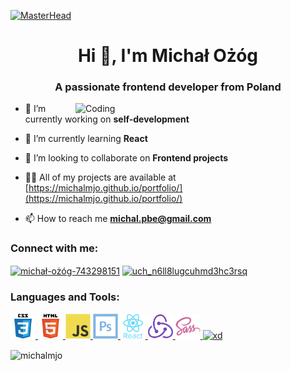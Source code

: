 [![MasterHead](https://i.ibb.co/GHK5NZC/upload-Logo2.jpg)](https://michalmjo.github.io/portfolio/#/)
<h1 align="center">Hi 👋, I'm Michał Ożóg</h1>
<h3 align="center">A passionate frontend developer from Poland</h3>
<img align="right" alt="Coding" width="400" src="https://cdn.dribbble.com/users/600557/screenshots/3625204/media/48b74ed45987c6c6bf554b30f3afbd4f.gif">

- 🔭 I’m currently working on **self-development**

- 🌱 I’m currently learning **React**

- 👯 I’m looking to collaborate on **Frontend projects**

- 👨‍💻 All of my projects are available at [https://michalmjo.github.io/portfolio/](https://michalmjo.github.io/portfolio/)

- 📫 How to reach me **michal.pbe@gmail.com**

<h3 align="left">Connect with me:</h3>
<p align="left">
<a href="https://linkedin.com/in/michał-ożóg-743298151" target="blank"><img align="center" src="https://raw.githubusercontent.com/rahuldkjain/github-profile-readme-generator/master/src/images/icons/Social/linked-in-alt.svg" alt="michał-ożóg-743298151" height="30" width="40" /></a>
<a href="https://www.youtube.com/c/uch_n6ll8lugcuhmd3hc3rsq" target="blank"><img align="center" src="https://raw.githubusercontent.com/rahuldkjain/github-profile-readme-generator/master/src/images/icons/Social/youtube.svg" alt="uch_n6ll8lugcuhmd3hc3rsq" height="30" width="40" /></a>
</p>

<h3 align="left">Languages and Tools:</h3>
<p align="left"> <a href="https://www.w3schools.com/css/" target="_blank" rel="noreferrer"> <img src="https://raw.githubusercontent.com/devicons/devicon/master/icons/css3/css3-original-wordmark.svg" alt="css3" width="40" height="40"/> </a> <a href="https://www.w3.org/html/" target="_blank" rel="noreferrer"> <img src="https://raw.githubusercontent.com/devicons/devicon/master/icons/html5/html5-original-wordmark.svg" alt="html5" width="40" height="40"/> </a> <a href="https://developer.mozilla.org/en-US/docs/Web/JavaScript" target="_blank" rel="noreferrer"> <img src="https://raw.githubusercontent.com/devicons/devicon/master/icons/javascript/javascript-original.svg" alt="javascript" width="40" height="40"/> </a> <a href="https://www.photoshop.com/en" target="_blank" rel="noreferrer"> <img src="https://raw.githubusercontent.com/devicons/devicon/master/icons/photoshop/photoshop-line.svg" alt="photoshop" width="40" height="40"/> </a> <a href="https://reactjs.org/" target="_blank" rel="noreferrer"> <img src="https://raw.githubusercontent.com/devicons/devicon/master/icons/react/react-original-wordmark.svg" alt="react" width="40" height="40"/> </a> <a href="https://redux.js.org" target="_blank" rel="noreferrer"> <img src="https://raw.githubusercontent.com/devicons/devicon/master/icons/redux/redux-original.svg" alt="redux" width="40" height="40"/> </a> <a href="https://sass-lang.com" target="_blank" rel="noreferrer"> <img src="https://raw.githubusercontent.com/devicons/devicon/master/icons/sass/sass-original.svg" alt="sass" width="40" height="40"/> </a> <a href="https://www.adobe.com/products/xd.html" target="_blank" rel="noreferrer"> <img src="https://cdn.worldvectorlogo.com/logos/adobe-xd.svg" alt="xd" width="40" height="40"/> </a> </p>

<p><img align="center" src="https://github-readme-stats.vercel.app/api/top-langs?username=michalmjo&show_icons=true&locale=en&layout=compact" alt="michalmjo" /></p>
